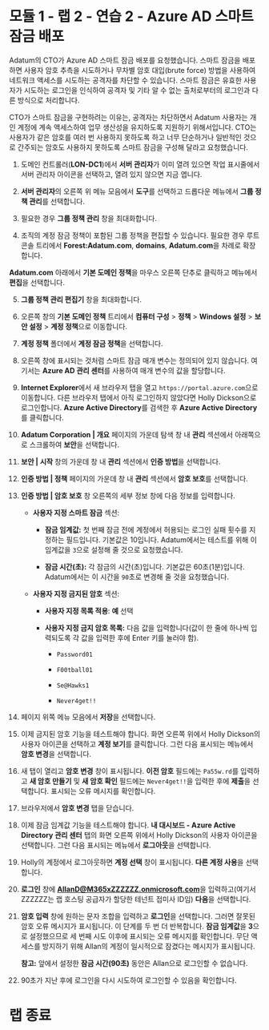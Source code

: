 ﻿# 모듈 1 - 랩 2 - 연습 2 - Azure AD 스마트 잠금 배포 

Adatum의 CTO가 Azure AD 스마트 잠금 배포를 요청했습니다. 스마트 잠금을 배포하면 사용자 암호 추측을 시도하거나 무차별 암호 대입(brute force) 방법을 사용하여 네트워크 액세스를 시도하는 공격자를 차단할 수 있습니다. 스마트 잠금은 유효한 사용자가 시도하는 로그인을 인식하여 공격자 및 기타 알 수 없는 출처로부터의 로그인과 다른 방식으로 처리합니다. 

CTO가 스마트 잠금을 구현하려는 이유는, 공격자는 차단하면서 Adatum 사용자는 개인 계정에 계속 액세스하여 업무 생산성을 유지하도록 지원하기 위해서입니다. CTO는 사용자가 같은 암호를 여러 번 사용하지 못하도록 하고 너무 단순하거나 일반적인 것으로 간주되는 암호도 사용하지 못하도록 스마트 잠금을 구성해 달라고 요청했습니다. 

1. 도메인 컨트롤러(**LON-DC1**)에서 **서버 관리자**가 이미 열려 있으면 작업 표시줄에서 서버 관리자 아이콘을 선택하고, 열려 있지 않으면 지금 엽니다.

2. **서버 관리자**의 오른쪽 위 메뉴 모음에서 **도구**를 선택하고 드롭다운 메뉴에서 **그룹 정책 관리**를 선택합니다.

3. 필요한 경우 **그룹 정책 관리** 창을 최대화합니다.

4. 조직의 계정 잠금 정책이 포함된 그룹 정책을 편집할 수 있습니다. 필요한 경우 루트 콘솔 트리에서 **Forest:Adatum.com**, **domains**, **Adatum.com**을 차례로 확장합니다.  <br/>

‎**Adatum.com** 아래에서 **기본 도메인 정책**을 마우스 오른쪽 단추로 클릭하고 메뉴에서 **편집**을 선택합니다.

5. **그룹 정책 관리 편집기** 창을 최대화합니다.

6. 오른쪽 창의 **기본 도메인 정책** 트리에서 **컴퓨터 구성** > **정책** > **Windows 설정** > **보안 설정** > **계정 정책**으로 이동합니다.

7. **계정 정책** 폴더에서 **계정 잠금 정책**을 선택합니다.

8. 오른쪽 창에 표시되는 것처럼 스마트 잠금 매개 변수는 정의되어 있지 않습니다. 여기서는 **Azure AD 관리 센터**를 사용하여 매개 변수의 값을 할당합니다.   <br/>

9.  **Internet Explorer**에서 새 브라우저 탭을 열고 `https://portal.azure.com`으로 이동합니다.  다른 브라우저 탭에서 아직 로그인하지 않았다면 Holly Dickson으로 로그인합니다. **Azure Active Directory**를 검색한 후 **Azure Active Directory**를 클릭합니다. 

10. **Adatum Corporation | 개요** 페이지의 가운데 탐색 창 내 **관리** 섹션에서 아래쪽으로 스크롤하여 **보안**을 선택합니다.

11. **보안 | 시작** 창의 가운데 창 내 **관리** 섹션에서 **인증 방법**을 선택합니다.

12. **인증 방법 | 정책** 페이지의 가운데 창 내 **관리** 섹션에서 **암호 보호**를 선택합니다.

13. **인증 방법 | 암호 보호** 창 오른쪽의 세부 정보 창에 다음 정보를 입력합니다.

	- **사용자 지정 스마트 잠금** 섹션:

		- **잠금 임계값:** 첫 번째 잠금 전에 계정에서 허용되는 로그인 실패 횟수를 지정하는 필드입니다. 기본값은 10입니다. Adatum에서는 테스트를 위해 이 임계값을 `3`으로 설정해 줄 것으로 요청했습니다.

		- **잠금 시간(초):** 각 잠금의 시간(초)입니다. 기본값은 60초(1분)입니다. Adatum에서는 이 시간을 `90`초로 변경해 줄 것을 요청했습니다.

	- **사용자 지정 금지된 암호** 섹션:

		- **사용자 지정 목록 적용**: **예** 선택

		- **사용자 지정 금지 암호 목록:** 다음 값을 입력합니다(값이 한 줄에 하나씩 입력되도록 각 값을 입력한 후에 Enter 키를 눌러야 함).

			- `Password01`

			- `F00tball01`

			- `Se@Hawks1`

			- `Never4get!!`

14. 페이지 위쪽 메뉴 모음에서 **저장**을 선택합니다.

15. 이제 금지된 암호 기능을 테스트해야 합니다. 화면 오른쪽 위에서 Holly Dickson의 사용자 아이콘을 선택하고 **계정 보기**를 클릭합니다. 그런 다음 표시되는 메뉴에서 **암호 변경**을 선택합니다.

16. 새 탭이 열리고 **암호 변경** 창이 표시됩니다. **이전 암호** 필드에는 `Pa55w.rd`를 입력하고 **새 암호 만들기** 및 **새 암호 확인** 필드에는 `Never4get!!`을 입력한 후에 **제출**을 선택합니다. 표시되는 오류 메시지를 확인합니다.

17. 브라우저에서 **암호 변경** 탭을 닫습니다. 

18. 이제 잠금 임계값 기능을 테스트해야 합니다. **내 대시보드 - Azure Active Directory 관리 센터** 탭의 화면 오른쪽 위에서 Holly Dickson의 사용자 아이콘을 선택합니다. 그런 다음 표시되는 메뉴에서 **로그아웃**을 선택합니다. 

19. Holly의 계정에서 로그아웃하면 **계정 선택** 창이 표시됩니다. **다른 계정 사용**을 선택합니다. 

20. **로그인** 창에 **AllanD@M365xZZZZZZ.onmicrosoft.com**을 입력하고(여기서 ZZZZZZ는 랩 호스팅 공급자가 할당한 테넌트 접미사 ID임) **다음**을 선택합니다. 

21. **암호 입력** 창에 원하는 문자 조합을 입력하고 **로그인**을 선택합니다. 그러면 잘못된 암호 오류 메시지가 표시됩니다. 이 단계를 두 번 더 반복합니다. **잠금 임계값**을 **3**으로 설정했으므로 세 번째 시도 이후에 표시되는 오류 메시지를 확인합니다. 무단 액세스를 방지하기 위해 Allan의 계정이 일시적으로 잠겼다는 메시지가 표시됩니다. <br/>

	**참고:** 앞에서 설정한 **잠금 시간(90초)** 동안은 Allan으로 로그인할 수 없습니다. 

22. 90초가 지난 후에 로그인을 다시 시도하여 로그인할 수 있음을 확인합니다. 

# 랩 종료
 
